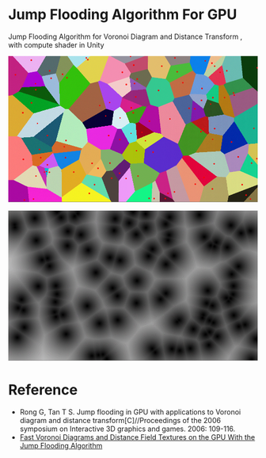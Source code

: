 # Jump Flooding Algorithm For GPU
Jump Flooding Algorithm for Voronoi Diagram and Distance Transform , with compute shader in Unity

![VoronoiDiagram](https://github.com/alpacasking/JumpFloodingAlgorithm/blob/master/VoronoiDiagram.png "Voronoi Diagram")

![DistanceTransform](https://github.com/alpacasking/JumpFloodingAlgorithm/blob/master/DistanceTransform.png "Distance Transform")

# Reference
- Rong G, Tan T S. Jump flooding in GPU with applications to Voronoi diagram and distance transform[C]//Proceedings of the 2006 symposium on Interactive 3D graphics and games. 2006: 109-116.
- [Fast Voronoi Diagrams and Distance Field Textures on the GPU With the Jump Flooding Algorithm](https://blog.demofox.org/2016/02/29/fast-voronoi-diagrams-and-distance-dield-textures-on-the-gpu-with-the-jump-flooding-algorithm/)
